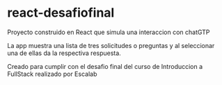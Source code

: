 # react-desafiofinal
Proyecto construido en React que simula una interaccion con chatGTP

La app muestra una lista de tres solicitudes o preguntas y al seleccionar una de ellas da la respectiva respuesta.

Creado para cumplir con el desafio final del curso de Introduccion a FullStack realizado por Escalab
